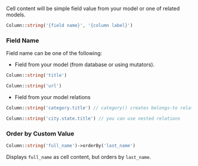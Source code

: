 Cell content will be simple field value from your model or one of related models.

```php
Column::string('{field name}', '{column label}')
```

### Field Name

Field name can be one of the following:
 
 - Field from your model (from database or using mutators).
 
 ```php
 Column::string('title')
 ```

 ```php
 Column::string('url')
 ```
 
 - Field from your model relations
 
 ```php
 Column::string('category.title') // category() creates belongs-to relation
 ```
 
 ```php
 Column::string('city.state.title') // you can use nested relations
 ```
 
### Order by Custom Value

```php
Column::string('full_name')->orderBy('last_name')
```

Displays `full_name` as cell content, but orders by `last_name`.